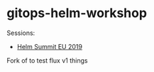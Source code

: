 # gitops-helm-workshop

Sessions:

- [Helm Summit EU 2019](https://events.linuxfoundation.org/events/helm-summit-2019/)

Fork of to test flux v1 things
